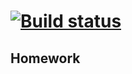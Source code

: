 # [![Build status](https://ci.appveyor.com/api/projects/status/wjgf3gg4ij1c79w5?svg=true)](https://ci.appveyor.com/project/IvanaLavansk/1pageobjects)
 ## Homework